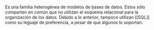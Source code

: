 Es una familia heterogénea de modelos de bases de datos. Estos sólo comparten en común que no utilizan el esquema relacional para la organización de los datos. Debido a lo anterior, tampoco utilizan [[SQL]] como su leguaje de preferencia, a pesar de que algunos lo soportan.